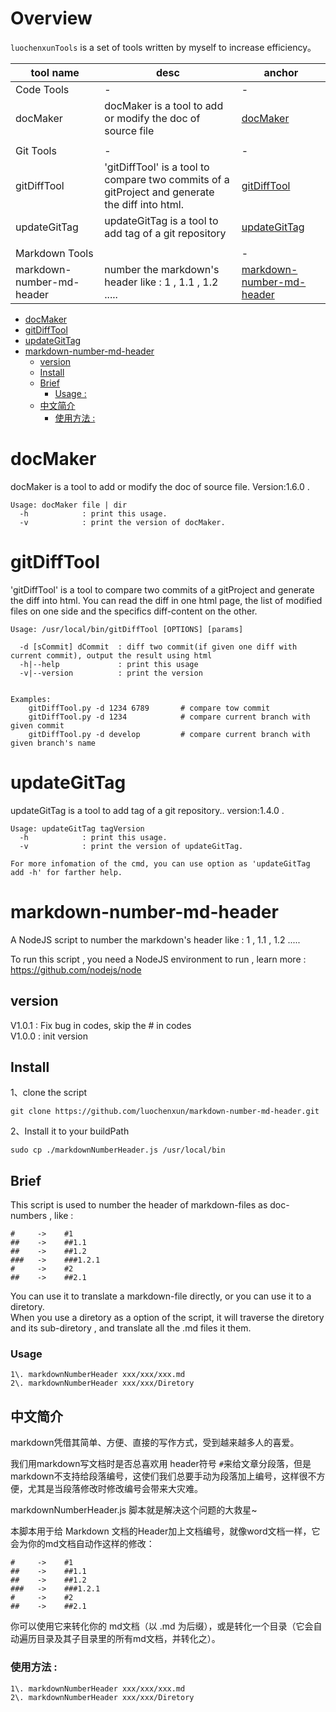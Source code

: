 # Overview

`luochenxunTools` is a set of tools written by myself to increase efficiency。

tool name                 | desc                                                                                            | anchor
--------------------------|-------------------------------------------------------------------------------------------------|----------------------------
Code Tools                | -                                                                                               | -
docMaker                  | docMaker is a tool to add or modify the doc of source file                                      | [docMaker](#docmaker)
                          |                                                                                                 |
Git Tools                 | -                                                                                               | -
gitDiffTool               | 'gitDiffTool' is a tool to compare two commits of a gitProject and generate the diff into html. | [gitDiffTool](#gitdifftool)
updateGitTag              | updateGitTag is a tool to add tag of a git repository                                           | [updateGitTag](#updategittag)
                          |                                                                                                 |
Markdown Tools            |                                                                                                 | -
markdown-number-md-header | number the markdown's header like : 1 , 1.1 , 1.2 .....                                         | [markdown-number-md-header](#markdown-number-md-header)


<!-- TOC -->

- [docMaker](#docmaker)
- [gitDiffTool](#gitdifftool)
- [updateGitTag](#updategittag)
- [markdown-number-md-header](#markdown-number-md-header)
  - [version](#version)
  - [Install](#install)
  - [Brief](#brief)
    - [Usage :](#usage-)
  - [中文简介](#%E4%B8%AD%E6%96%87%E7%AE%80%E4%BB%8B)
    - [使用方法 :](#%E4%BD%BF%E7%94%A8%E6%96%B9%E6%B3%95-)

<!-- /TOC -->



# docMaker

docMaker is a tool to add or modify the doc of source file. Version:1.6.0 .

```
Usage: docMaker file | dir
  -h            : print this usage.
  -v            : print the version of docMaker.
```


# gitDiffTool

'gitDiffTool' is a tool to compare two commits of a gitProject and generate the diff into html.
You can read the diff in one html page, the list of modified files on one side and the specifics diff-content on the other.

```
Usage: /usr/local/bin/gitDiffTool [OPTIONS] [params]

  -d [sCommit] dCommit  : diff two commit(if given one diff with current commit), output the result using html
  -h|--help             : print this usage
  -v|--version          : print the version


Examples:
    gitDiffTool.py -d 1234 6789       # compare tow commit
    gitDiffTool.py -d 1234            # compare current branch with given commit
    gitDiffTool.py -d develop         # compare current branch with given branch's name
```

# updateGitTag

updateGitTag is a tool to add tag of a git repository.. version:1.4.0 .

```
Usage: updateGitTag tagVersion
  -h            : print this usage.
  -v            : print the version of updateGitTag.

For more infomation of the cmd, you can use option as 'updateGitTag add -h' for farther help.
```

# markdown-number-md-header

A NodeJS script to number the markdown's header like : 1 , 1.1 , 1.2 .....

To run this script , you need a NodeJS environment to run , learn more : <https://github.com/nodejs/node>

## version

V1.0.1 : Fix bug in codes, skip the # in codes <br>
V1.0.0 : init version

## Install

1、clone the script

`git clone https://github.com/luochenxun/markdown-number-md-header.git`

2、Install it to your buildPath

`sudo cp ./markdownNumberHeader.js /usr/local/bin`

## Brief

This script is used to number the header of markdown-files as doc-numbers , like :

```
#     ->    #1
##    ->    ##1.1
##    ->    ##1.2
###   ->    ###1.2.1
#     ->    #2
##    ->    ##2.1
```

You can use it to translate a markdown-file directly, or you can use it to a diretory.<br>
When you use a diretory as a option of the script, it will traverse the diretory and its sub-diretory , and translate all the .md files it them.

### Usage

```
1\. markdownNumberHeader xxx/xxx/xxx.md
2\. markdownNumberHeader xxx/xxx/Diretory
```

## 中文简介

markdown凭借其简单、方便、直接的写作方式，受到越来越多人的喜爱。

我们用markdown写文档时是否总喜欢用 header符号 `#`来给文章分段落，但是markdown不支持给段落编号，这使们我们总要手动为段落加上编号，这样很不方便，尤其是当段落修改时修改编号会带来大灾难。

markdownNumberHeader.js 脚本就是解决这个问题的大救星~

本脚本用于给 Markdown 文档的Header加上文档编号，就像word文档一样，它会为你的md文档自动作这样的修改：

```
#     ->    #1
##    ->    ##1.1
##    ->    ##1.2
###   ->    ###1.2.1
#     ->    #2
##    ->    ##2.1
```

你可以使用它来转化你的 md文档（以 .md 为后缀），或是转化一个目录（它会自动遍历目录及其子目录里的所有md文档，并转化之）。

### 使用方法 :

```
1\. markdownNumberHeader xxx/xxx/xxx.md
2\. markdownNumberHeader xxx/xxx/Diretory
```
